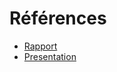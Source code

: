 
# Références 

- [Rapport](https://solicoders.github.io/Betroji-Jalil-autoformation-android/) 
- [Presentation](https://solicoders.github.io/'Betroji-Jalil-autoformation-android/presentation.html)

